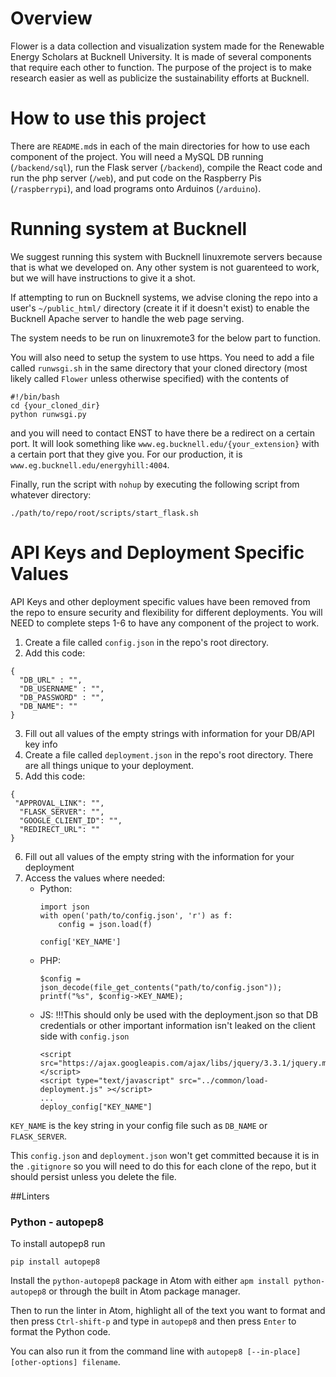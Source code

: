 # Overview
Flower is a data collection and visualization system made for the Renewable Energy Scholars at Bucknell University. It is made of several components that require each other to function. The purpose of the project is to make research easier as well as publicize the sustainability efforts at Bucknell.

# How to use this project
There are `README.md`s in each of the main directories for how to use each component of the project. You will need a MySQL DB running (`/backend/sql`), run the Flask server (`/backend`), compile the React code and run the php server (`/web`), and put code on the Raspberry Pis (`/raspberrypi`), and load programs onto Arduinos (`/arduino`).  

# Running system at Bucknell
We suggest running this system with Bucknell linuxremote servers because that is what we developed on. Any other system is not guarenteed to work, but we will have instructions to give it a shot.

If attempting to run on Bucknell systems, we advise cloning the repo into a user's `~/public_html/` directory (create it if it doesn't exist) to enable the Bucknell Apache server to handle the web page serving.

The system needs to be run on linuxremote3 for the below part to function.

You will also need to setup the system to use https. You need to add a file called `runwsgi.sh` in the same directory that your cloned directory (most likely called `Flower` unless otherwise specified) with the contents of 
```
#!/bin/bash
cd {your_cloned_dir}
python runwsgi.py
```
and you will need to contact ENST to have there be a redirect on a certain port. It will look something like `www.eg.bucknell.edu/{your_extension}` with a certain port that they give you.  For our production, it is `www.eg.bucknell.edu/energyhill:4004`. 

Finally, run the script with `nohup` by executing the following script from whatever directory:
```
./path/to/repo/root/scripts/start_flask.sh
```

# API Keys and Deployment Specific Values
API Keys and other deployment specific values have been removed from the repo to ensure security and flexibility for different deployments.  You will NEED to complete steps 1-6 to have any component of the project to work.

1. Create a file called `config.json` in the repo's root directory.
2. Add this code:
```
{
  "DB_URL" : "",
  "DB_USERNAME" : "",
  "DB_PASSWORD" : "",
  "DB_NAME": ""
}
```
3. Fill out all values of the empty strings with information for your DB/API key info
4. Create a file called `deployment.json` in the repo's root directory.  There are all things unique to your deployment.
5. Add this code:
```
{
 "APPROVAL_LINK": "",
  "FLASK_SERVER": "",
  "GOOGLE_CLIENT_ID": "",
  "REDIRECT_URL": "" 
}
```
6. Fill out all values of the empty string with the information for your deployment
7. Access the values where needed:
    * Python:
       ```
       import json
       with open('path/to/config.json', 'r') as f:
           config = json.load(f)

       config['KEY_NAME']
       ```
    * PHP:
      ```
      $config = json_decode(file_get_contents("path/to/config.json"));
      printf("%s", $config->KEY_NAME);
      ```
    * JS:
      !!!This should only be used with the deployment.json so that DB credentials or other important information isn't leaked on the client side with `config.json`
      ```
      <script src="https://ajax.googleapis.com/ajax/libs/jquery/3.3.1/jquery.min.js"></script> 
      <script type="text/javascript" src="../common/load-deployment.js" ></script>
      ...
      deploy_config["KEY_NAME"]
      ```
`KEY_NAME` is the key string in your config file such as `DB_NAME` or `FLASK_SERVER`.

This `config.json` and `deployment.json` won't get committed because it is in the `.gitignore` so you will need to do this for each clone of the repo, but it should persist unless you delete the file.

##Linters

### Python - autopep8
To install autopep8 run
```
pip install autopep8
```
Install the `python-autopep8` package in Atom with either `apm install python-autopep8` or through the built in Atom package manager.

Then to run the linter in Atom, highlight all of the text you want to format and then press `Ctrl-shift-p` and type in `autopep8` and then press `Enter` to format the Python code.

You can also run it from the command line with `autopep8 [--in-place] [other-options] filename`.

